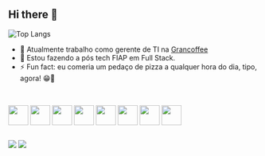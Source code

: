 ## Hi there 👋

![Top Langs](https://github-readme-stats.vercel.app/api/top-langs/?username=nascimento92&layout=compact&langs_count=8)

- 🔭 Atualmente trabalho como gerente de TI na [Grancoffee](https://grancoffee.com.br/)
- 📔 Estou fazendo a pós tech FIAP em Full Stack.
- ⚡ Fun fact: eu comeria um pedaço de pizza a qualquer hora do dia, tipo, agora! 😁🍕

##
<div style="display: inline_block"><br>
  <img align="center" heigth="30" width="40" src="https://img.icons8.com/?size=100&id=20909&format=png&color=000000"> 
  <img align="center" heigth="30" width="40" src="https://img.icons8.com/?size=100&id=21278&format=png&color=000000">
  <img align="center" heigth="30" width="40" src="https://img.icons8.com/?size=100&id=108784&format=png&color=000000">
  <img align="center" heigth="30" width="40" src="https://img.icons8.com/?size=100&id=nCj4PvnCO0tZ&format=png&color=000000">
  <img align="center" heigth="30" width="40" src="https://img.icons8.com/?size=100&id=hsPbhkOH4FMe&format=png&color=000000">
  <img align="center" heigth="30" width="40" src="https://img.icons8.com/?size=100&id=asWSSTBrDlTW&format=png&color=000000">
  <img align="center" heigth="30" width="40" src="https://img.icons8.com/?size=100&id=5pu47piHKg1I&format=png&color=000000">
  <img align="center" heigth="30" width="40" src="https://img.icons8.com/?size=100&id=WbhlkucPF3tZ&format=png&color=000000">
</div>

##

<div>
  <a href="mailto:gsnascimento92@gmail.com"><img src="https://img.shields.io/badge/Gmail-D14836?style=for-the-badge&logo=gmail&logoColor=white"></a>
  <a href="https://www.linkedin.com/in/gabriel-nascimento-62959379/"><img src="https://img.shields.io/badge/LinkedIn-0077B5?style=for-the-badge&logo=linkedin&logoColor=white"></a>
</div>
